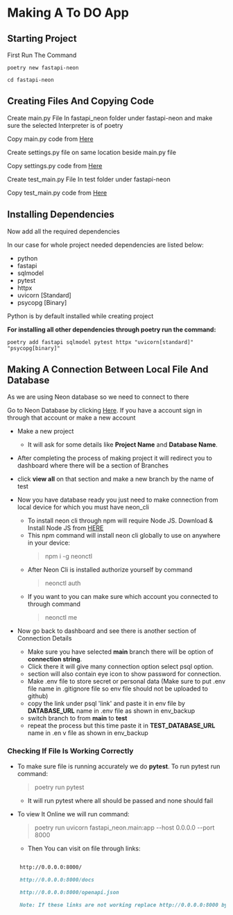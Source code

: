 
# Making A To DO App

## Starting Project

First Run The Command

`poetry new fastapi-neon`

`cd fastapi-neon`

## Creating Files And Copying Code

Create main.py File In fastapi_neon folder under fastapi-neon and make sure the selected Interpreter is of poetry

Copy main.py code from [Here](https://github.com/HR-Suriya/Fast-Api-ToDo-App/blob/main/fastapi-neon/fastapi_neon/main.py)

Create settings.py file on same location beside main.py file

Copy settings.py code from [Here](https://github.com/HR-Suriya/Fast-Api-ToDo-App/blob/main/fastapi-neon/fastapi_neon/settings.py)

Create test_main.py File In test folder under fastapi-neon

Copy test_main.py code from [Here](https://github.com/HR-Suriya/Fast-Api-ToDo-App/blob/main/fastapi-neon/tests/test_main.py)

## Installing Dependencies

Now add all the required dependencies

In our case for whole project needed dependencies are listed below:

- python
- fastapi
- sqlmodel
- pytest
- httpx
- uvicorn [Standard]
- psycopg [Binary]

Python is by default installed while creating project

**For installing all other dependencies through poetry run the command:**

`poetry add fastapi sqlmodel pytest httpx "uvicorn[standard]" "psycopg[binary]"`

## Making A Connection Between Local File And Database

As we are using Neon database so we need to connect to there

Go to Neon Database by clicking [Here](https://console.neon.tech/).
If you have a account sign in through that account or make a new account

- Make a new project

  - It will ask for some details like **Project Name** and **Database Name**.

- After completing the process of making project it will redirect you to dashboard where there will be a section of Branches

- click **view all** on that section and make a new branch by the name of test

- Now you have database ready you just need to make connection from local device for which you must have neon_cli
  - To install neon cli through npm will require Node JS. Download & Install Node JS from [HERE](https://nodejs.org/en)
  - This npm command will install neon cli globally to use on anywhere in your device:
    > npm i -g neonctl
  - After Neon Cli is installed authorize yourself by command
    > neonctl auth
  - If you want to you can make sure which account you connected to through command
    > neonctl me

- Now go back to dashboard and see there is another section of Connection Details
  - Make sure you have selected **main** branch there will be option of **connection string**.
  - Click there it will give many connection option select psql option.
  - section will also contain eye icon to show password for connection.
  - Make .env file to store secret or personal data (Make sure to put .env file name in .gitignore file so env file should not be     uploaded to github)
  - copy the link under psql 'link' and paste it in env file by **DATABASE_URL** name in .env file as shown in env_backup
  - switch branch to from **main** to **test**
  - repeat the process but this time paste it in **TEST_DATABASE_URL** name in .en
  v file as shown in env_backup

### Checking If File Is Working Correctly

- To make sure file is running accurately we do **pytest**.
   To run pytest run command:
     > poetry run pytest
  - It will run pytest where all should be passed and none should fail

- To view It Online we will run command:
  > poetry run uvicorn fastapi_neon.main:app --host 0.0.0.0 --port 8000
  - Then You can visit on file through links:

```markdown

    http://0.0.0.0:8000/
    
    http://0.0.0.0:8000/docs

    http://0.0.0.0:8000/openapi.json

    Note: If these links are not working replace http://0.0.0.0:8000 by localhost:8000

```
